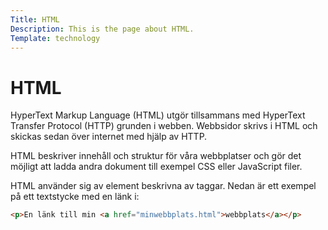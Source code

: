 ```yaml
---
Title: HTML
Description: This is the page about HTML.
Template: technology
---
```


# HTML

HyperText Markup Language (HTML) utgör tillsammans med HyperText Transfer Protocol (HTTP) grunden i webben. Webbsidor skrivs i HTML och skickas sedan över internet med hjälp av HTTP.

HTML beskriver innehåll och struktur för våra webbplatser och gör det möjligt att ladda andra dokument till exempel CSS eller JavaScript filer.

HTML använder sig av element beskrivna av taggar. Nedan är ett exempel på ett textstycke med en länk i:

```html
<p>En länk till min <a href="minwebbplats.html">webbplats</a></p>
```
